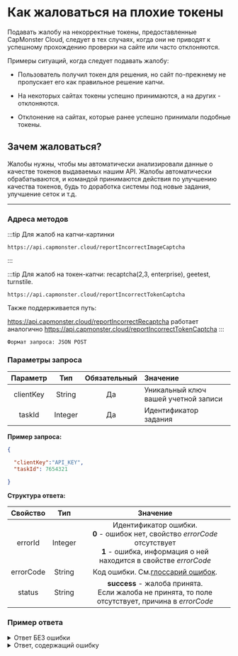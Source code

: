 ﻿# Как жаловаться на плохие токены

Подавать жалобу на некорректные токены, предоставленные CapMonster Cloud, следует в тех случаях, когда они не приводят к успешному прохождению проверки на сайте или часто отклоняются.

Примеры ситуаций, когда следует подавать жалобу:

- Пользователь получил токен для решения, но сайт по-прежнему не пропускает его как правильное решение капчи.

- На некоторых сайтах токены успешно принимаются, а на других - отклоняются.

- Отклонение на сайтах, которые ранее успешно принимали подобные токены.


## Зачем жаловаться?

Жалобы нужны, чтобы мы автоматически анализировали данные о качестве токенов выдаваемых нашим API. Жалобы автоматически обрабатываются, и командой принимаются действия по улучшению качества токенов, будь то доработка системы под новые задания, улучшение сеток и т.д.

---

### Адреса методов


:::tip Для жалоб на капчи-картинки
```http
https://api.capmonster.cloud/reportIncorrectImageCaptcha
```
:::

:::tip Для жалоб на токен-капчи: recaptcha(2,3, enterprise), geetest, turnstile.
```http
https://api.capmonster.cloud/reportIncorrectTokenCaptcha
```

Также поддерживается путь:

https://api.capmonster.cloud/reportIncorrectRecaptcha работает аналогично https://api.capmonster.cloud/reportIncorrectTokenCaptcha
:::

`Формат запроса: JSON POST`

### Параметры запроса

| **Параметр** | **Тип** | **Обязательный** |                      **Значение**                      |
| :------------------------: | :--------------: | :--------------------------------: | :------------------------------------------------------------------ |
|         clientKey         |      String      |                Да                | Уникальный ключ вашей учетной записи |
|           taskId           |     Integer     |                Да                |              Идентификатор задания              |

**Пример запроса:**

```json
{

  "clientKey":"API_KEY",
  "taskId": 7654321

}
```

**Структура ответа:**

| **Свойство** | **Тип** | **Значение** |
| :------------------------: | :--------------: | :------------: |
|          errorId          |     Integer     | Идентификатор ошибки.<br />**0** - ошибок нет, свойство *errorCode* отсутствует<br />**1** - ошибка, информация о ней находится в свойстве *errorCode* |
|         errorCode         |      String      |                                                                  Код ошибки. См.[глоссарий ошибок](api-errors.md).                                                                  |
|           status           |      String      |                                           **success** - жалоба принята.<br />Если жалоба не принята, то поле отсутствует, причина в *errorCode*                                           |

### Пример ответа

<details>
  <summary>
    Ответ БЕЗ ошибки
  </summary>

```json
{
  "errorId": 0,
  "status": "success"
}
```

</details>

<details>
  <summary>
    Ответ, содержащий ошибку
  </summary>

```json
{
  "errorId": 1,
  "errorCode": "ERROR_KEY_DOES_NOT_EXIST"
}
```

</details>
